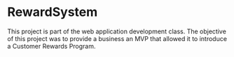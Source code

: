 # RewardSystem
This project is part of the web application development class.
The objective of this project was to provide a business an MVP that allowed it to introduce a Customer Rewards Program.
